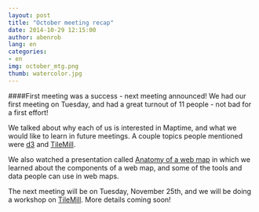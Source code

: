 ```yaml
---
layout: post
title: "October meeting recap"
date: 2014-10-29 12:15:00
author: abenrob
lang: en
categories:
- en
img: october_mtg.png
thumb: watercolor.jpg
---
```


####First meeting was a success - next meeting announced!
We had our first meeting on Tuesday, and had a great turnout of 11 people - not bad for a first effort!
<!--more-->

We talked about why each of us is interested in Maptime, and what we would like to learn in future meetings. A couple topics people mentioned were [d3](htttp://www.d3js.com) and [TileMill](http://www.mapbox.com/tilemill).

We also watched a presentation called [Anatomy of a web map](http://www.maptime.io/anatomy-of-a-web-map) in which we learned about the components of a web map, and some of the tools and data people can use in web maps.

The next meeting will be on Tuesday, November 25th, and we will be doing a workshop on [TileMill](http://www.mapbox.com/tilemill). More details coming soon!